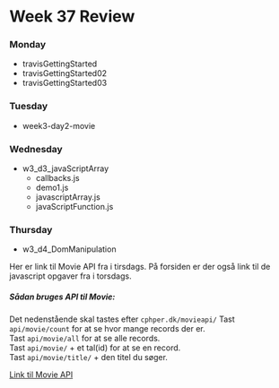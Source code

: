 # Week 37 Review
### Monday
* travisGettingStarted
* travisGettingStarted02
* travisGettingStarted03
### Tuesday
* week3-day2-movie
### Wednesday
* w3_d3_javaScriptArray
    * callbacks.js
    * demo1.js
    * javascriptArray.js
    * javaScriptFunction.js
### Thursday
* w3_d4_DomManipulation

Her er link til Movie API fra i tirsdags. På forsiden er der også link til de javascript opgaver fra i torsdags.
##### Sådan bruges API til Movie:
Det nedenstående skal tastes efter `cphper.dk/movieapi/`
Tast `api/movie/count` for at se hvor mange records der er.  
Tast `api/movie/all` for at se alle records.  
Tast `api/movie/` + et tal(id) for at se en record.  
Tast `api/movie/title/` + den titel du søger.  


[Link til Movie API](https://cphper.dk/movieapi/)